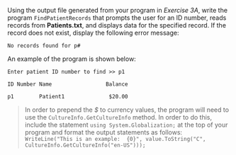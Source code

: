 Using the output file generated from your program in _Exercise 3A_, write the program `FindPatientRecords` that prompts the user for an ID number, reads records from **Patients.txt**, and displays data for the specified record. If the record does not exist, display the following error message:

```
No records found for p#
```

An example of the program is shown below:

```
Enter patient ID number to find >> p1

ID Number Name                 Balance

p1        Patient1              $20.00
```

> In order to prepend the _$_ to currency values, the program will need to use the `CultureInfo.GetCultureInfo` method. In order to do this, include the statement `using System.Globalization;` at the top of your program and format the output statements as follows: `WriteLine("This is an example:  {0}", value.ToString("C", CultureInfo.GetCultureInfo("en-US")));`
